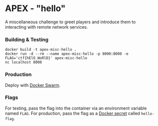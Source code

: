 # APEX - "hello"

A miscellaneous challenge to greet players and introduce
them to interacting with remote network services.

### Building & Testing

```
docker build -t apex-misc-hello .
docker run -d --rm --name apex-misc-hello -p 8000:8000 -e FLAG='ctf{hElO_WoRlD}' apex-misc-hello
nc localhost 8000
```

### Production

Deploy with [Docker Swarm](https://docs.docker.com/engine/swarm/).

### Flags

For testing, pass the flag into the container via an environment
variable named `FLAG`. For production, pass the flag as a
[Docker secret](https://git.io/vxZJF) called `hello-flag`.

